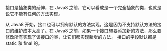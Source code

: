 接口是抽象类的延伸，在 Java8 之前，它可以看成是一个完全抽象的类，也就是说它不能有任何的方法实现。

从 Java8 开始，接口也可以拥有默认的方法实现，这是因为不支持默认方法的接口的维护成本太高了。在 Java8 之前，如果一个接口想要添加新的方法，那么要修改所有实现了该接口的类，让它们都实现新增的方法。
接口的字段默认都是 static 和 final 的。
